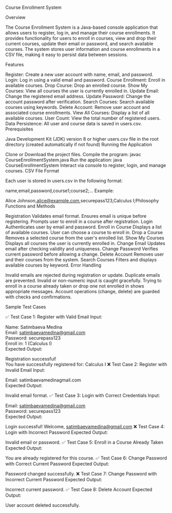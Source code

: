 Course Enrollment System

Overview

The Course Enrollment System is a Java-based console application that allows users to register, log in, and manage their course enrollments.
It provides functionality for users to enroll in courses, view and drop their current courses, update their email or password, and search available courses. 
The system stores user information and course enrollments in a CSV file, making it easy to persist data between sessions.

Features

Register: Create a new user account with name, email, and password.
Login: Log in using a valid email and password.
Course Enrollment: Enroll in available courses.
Drop Course: Drop an enrolled course.
Show My Courses: View all courses the user is currently enrolled in.
Update Email: Change the registered email address.
Update Password: Change the account password after verification.
Search Courses: Search available courses using keywords.
Delete Account: Remove user account and associated course enrollments.
View All Courses: Display a list of all available courses.
User Count: View the total number of registered users.
Data Persistence: All user and course data is saved in users.csv.
Prerequisites

Java Development Kit (JDK) version 8 or higher
users.csv file in the root directory (created automatically if not found)
Running the Application

Clone or Download the project files.
Compile the program:
javac CourseEnrollmentSystem.java
Run the application:
java CourseEnrollmentSystem
Interact via console to register, login, and manage courses.
CSV File Format

Each user is stored in users.csv in the following format:

name,email,password,course1;course2;...
Example:

Alice Johnson,alice@example.com,securepass123,Calculus I;Philosophy
Functions and Methods

Registration
Validates email format.
Ensures email is unique before registering.
Prompts user to enroll in a course after registration.
Login
Authenticates user by email and password.
Enroll in Course
Displays a list of available courses.
User can choose a course to enroll in.
Drop a Course
Removes a selected course from the user's enrolled list.
Show My Courses
Displays all courses the user is currently enrolled in.
Change Email
Updates email after checking validity and uniqueness.
Change Password
Verifies current password before allowing a change.
Delete Account
Removes user and their courses from the system.
Search Courses
Filters and displays available courses by keyword.
Error Handling

Invalid emails are rejected during registration or update.
Duplicate emails are prevented.
Invalid or non-numeric input is caught gracefully.
Trying to enroll in a course already taken or drop one not enrolled in shows appropriate messages.
Account operations (change, delete) are guarded with checks and confirmations.

Sample Test Cases

✅ Test Case 1: Register with Valid Email
Input:

Name: Satimbaeva Medina  
Email: satimbaevamedina@gmail.com  
Password: securepass123  
Enroll in: 1 (Calculus I)  
Expected Output:

Registration successful!  
You have successfully registered for: Calculus I
❌ Test Case 2: Register with Invalid Email
Input:

Email: satimbaevamedinagmail.com  
Expected Output:

Invalid email format.
✅ Test Case 3: Login with Correct Credentials
Input:

Email: satimbaevamedina@gmail.com  
Password: securepass123  
Expected Output:

Login successful! Welcome, satimbaevamedina@gmail.com
❌ Test Case 4: Login with Incorrect Password
Expected Output:

Invalid email or password.
✅ Test Case 5: Enroll in a Course Already Taken
Expected Output:

You are already registered for this course.
✅ Test Case 6: Change Password with Correct Current Password
Expected Output:

Password changed successfully.
❌ Test Case 7: Change Password with Incorrect Current Password
Expected Output:

Incorrect current password.
✅ Test Case 8: Delete Account
Expected Output:

User account deleted successfully.
